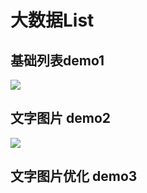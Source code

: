 # 大数据List

## 基础列表demo1
![](https://cdn.jsdelivr.net/gh/maoyln/maoyl-img/blog/大数据表格demo1.gif)

## 文字图片 demo2
![](https://cdn.jsdelivr.net/gh/maoyln/maoyl-img/blog/大数据ListDemo2.gif)

## 文字图片优化 demo3
